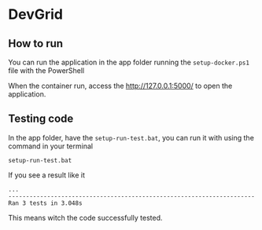 # DevGrid

## How to run

You can run the application in the app folder running the `setup-docker.ps1` file with the PowerShell

When the container run, access the http://127.0.0.1:5000/ to open the application.

## Testing code

In the app folder, have the `setup-run-test.bat`, you can run it with using the command in your terminal
    
    setup-run-test.bat 
    
If you see a result like it

    ...
    ----------------------------------------------------------------------
    Ran 3 tests in 3.048s
    
This means witch the code successfully tested.
